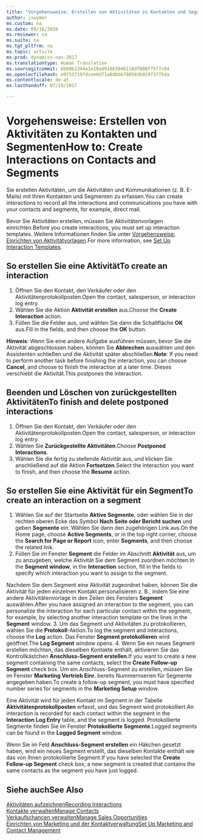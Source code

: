 ```yaml
---
title: "Vorgehensweise: Erstellen von Aktivitäten zu Kontakten und Segmenten"
author: jswymer
ms.custom: na
ms.date: 09/16/2016
ms.reviewer: na
ms.suite: na
ms.tgt_pltfrm: na
ms.topic: article
ms.prod: dynamics-nav-2017
ms.translationtype: Human Translation
ms.sourcegitcommit: 6b60b1344a1e18ad91863046110df880f75f7c04
ms.openlocfilehash: e9f537197dcee0d71a0dbb6708503b91973775da
ms.contentlocale: de-at
ms.lasthandoff: 07/19/2017

---
```

# <a name="how-to-create-interactions-on-contacts-and-segments"></a><span data-ttu-id="6a534-102">Vorgehensweise: Erstellen von Aktivitäten zu Kontakten und Segmenten</span><span class="sxs-lookup"><span data-stu-id="6a534-102">How to: Create Interactions on Contacts and Segments</span></span>
<span data-ttu-id="6a534-103">Sie erstellen Aktivitäten, um die Aktivitäten und Kommunikationen (z. B. E-Mails) mit Ihren Kontakten und Segmenten zu erfassen.</span><span class="sxs-lookup"><span data-stu-id="6a534-103">You can create interactions to record all the interactions and communications you have with your contacts and segments, for example, direct mail.</span></span>

<span data-ttu-id="6a534-104">Bevor Sie Aktivitäten erstellen, müssen Sie Aktivitätenvorlagen einrichten.</span><span class="sxs-lookup"><span data-stu-id="6a534-104">Before you create interactions, you must set up interaction templates.</span></span> <span data-ttu-id="6a534-105">Weitere Informationen finden Sie unter [Vorgehensweise: Einrichten von Aktivitätvorlagen](marketing-interactions.md#set-up-interaction-templates).</span><span class="sxs-lookup"><span data-stu-id="6a534-105">For more information, see  [Set Up Interaction Templates](marketing-interactions.md#set-up-interaction-templates).</span></span>

## <a name="to-create-an-interaction"></a><span data-ttu-id="6a534-106">So erstellen Sie eine Aktivität</span><span class="sxs-lookup"><span data-stu-id="6a534-106">To create an interaction</span></span>
1. <span data-ttu-id="6a534-107">Öffnen Sie den Kontakt, den Verkäufer oder den Aktivitätenprotokollposten.</span><span class="sxs-lookup"><span data-stu-id="6a534-107">Open the contact, salesperson, or interaction log entry.</span></span>
2. <span data-ttu-id="6a534-108">Wählen Sie die Aktion **Aktivität erstellen** aus.</span><span class="sxs-lookup"><span data-stu-id="6a534-108">Choose the **Create Interaction** action.</span></span>
3. <span data-ttu-id="6a534-109">Füllen Sie die Felder aus, und wählen Sie dann die Schaltfläche **OK** aus.</span><span class="sxs-lookup"><span data-stu-id="6a534-109">Fill in the fields, and then choose the **OK** button.</span></span>

<span data-ttu-id="6a534-110">**Hinweis**: Wenn Sie eine andere Aufgabe ausführen müssen, bevor Sie die Aktivität abgeschlossen haben, können Sie **Abbrechen** auswählen und den Assistenten schließen und die Aktivität später abschließen.</span><span class="sxs-lookup"><span data-stu-id="6a534-110">**Note**: If you need to perform another task before finishing the interaction, you can choose **Cancel**, and choose to finish the interaction at a later time.</span></span> <span data-ttu-id="6a534-111">Dieses verschiebt die Aktivität.</span><span class="sxs-lookup"><span data-stu-id="6a534-111">This postpones the interaction.</span></span>

## <a name="to-finish-and-delete-postponed-interactions"></a><span data-ttu-id="6a534-112">Beenden und Löschen von zurückgestellten Aktivitäten</span><span class="sxs-lookup"><span data-stu-id="6a534-112">To finish and delete postponed interactions</span></span>
1. <span data-ttu-id="6a534-113">Öffnen Sie den Kontakt, den Verkäufer oder den Aktivitätenprotokollposten.</span><span class="sxs-lookup"><span data-stu-id="6a534-113">Open the contact, salesperson, or interaction log entry.</span></span>
2. <span data-ttu-id="6a534-114">Wählen Sie **Zurückgestellte Aktivitäten**.</span><span class="sxs-lookup"><span data-stu-id="6a534-114">Choose **Postponed Interactions**.</span></span>
3. <span data-ttu-id="6a534-115">Wählen Sie die fertig zu stellende Aktivität aus, und klicken Sie anschließend auf die Aktion **Fortsetzen**.</span><span class="sxs-lookup"><span data-stu-id="6a534-115">Select the interaction you want to finish, and then choose the **Resume** action.</span></span>

## <a name="to-create-an-interaction-on-a-segment"></a><span data-ttu-id="6a534-116">So erstellen Sie eine Aktivität für ein Segment</span><span class="sxs-lookup"><span data-stu-id="6a534-116">To create an interaction on a segment</span></span>
1. <span data-ttu-id="6a534-117">Wählen Sie auf der Startseite **Aktive Segmente**, oder wählen Sie in der rechten oberen Ecke das Symbol **Nach Seite oder Bericht suchen** und geben **Segmente** ein. Wählen Sie dann den zugehörigen Link aus.</span><span class="sxs-lookup"><span data-stu-id="6a534-117">On the Home page, choose **Active Segments**, or in the top right corner, choose the **Search for Page or Report** icon, enter **Segments**, and then choose the related link.</span></span>
2. <span data-ttu-id="6a534-118">Füllen Sie im Fenster **Segment** die Felder im Abschnitt **Aktivität** aus, um zu anzugeben, welche Aktivität Sie dem Segment zuordnen möchten.</span><span class="sxs-lookup"><span data-stu-id="6a534-118">In the **Segment window**, in the **Interaction** section, fill in the fields to specify which interaction you want to assign to the segment.</span></span>

  <span data-ttu-id="6a534-119">Nachdem Sie dem Segment eine Aktivität zugeordnet haben, können Sie die Aktivität für jeden einzelnen Kontakt personalisieren z. B., indem Sie eine andere Aktivitätenvorlage in den Zeilen des Fensters **Segment** auswählen.</span><span class="sxs-lookup"><span data-stu-id="6a534-119">After you have assigned an interaction to the segment, you can personalize the interaction for each particular contact within the segment, for example, by selecting another interaction template on the lines in the **Segment** window.</span></span>
3. <span data-ttu-id="6a534-120">Um das Segment und Aktivitäten zu protokollieren, wählen Sie die **Protokoll**-Aktion.</span><span class="sxs-lookup"><span data-stu-id="6a534-120">To log the segment and interactions, choose the **Log** action.</span></span> <span data-ttu-id="6a534-121">Das Fenster **Segment protokollieren** wird geöffnet.</span><span class="sxs-lookup"><span data-stu-id="6a534-121">The **Log Segment** window opens.</span></span>
4. <span data-ttu-id="6a534-122">Wenn Sie ein neues Segment erstellen möchten, das dieselben Kontakte enthält, aktivieren Sie das Kontrollkästchen **Anschluss-Segment erstellen**.</span><span class="sxs-lookup"><span data-stu-id="6a534-122">If you want to create a new segment containing the same contacts, select the **Create Follow-up Segment** check box.</span></span> <span data-ttu-id="6a534-123">Um ein Anschluss-Segment zu erstellen, müssen Sie im Fenster **Marketing Vertrieb Einr.** bereits Nummernserien für Segmente angegeben haben.</span><span class="sxs-lookup"><span data-stu-id="6a534-123">To create a follow-up segment, you must have specified number series for segments in the **Marketing Setup** window.</span></span>

<span data-ttu-id="6a534-124">Eine Aktivität wird für jeden Kontakt im Segment in der Tabelle **Aktivitätenprotokollposten** erfasst, und das Segment wird protokolliert.</span><span class="sxs-lookup"><span data-stu-id="6a534-124">An interaction is recorded for each contact within the segment in the **Interaction Log Entry** table, and the segment is logged.</span></span> <span data-ttu-id="6a534-125">Protokollierte Segmente finden Sie im Fenster **Protokollierte Segmente**.</span><span class="sxs-lookup"><span data-stu-id="6a534-125">Logged segments can be found in the **Logged Segment** window.</span></span>

<span data-ttu-id="6a534-126">Wenn Sie im Feld **Anschluss-Segment erstellen** ein Häkchen gesetzt haben, wird ein neues Segment erstellt, das dieselben Kontakte enthält wie das von Ihnen protokollierte Segment.</span><span class="sxs-lookup"><span data-stu-id="6a534-126">If you have selected the **Create Follow-up Segment** check box, a new segment is created that contains the same contacts as the segment you have just logged.</span></span>

## <a name="see-also"></a><span data-ttu-id="6a534-127">Siehe auch</span><span class="sxs-lookup"><span data-stu-id="6a534-127">See Also</span></span>
[<span data-ttu-id="6a534-128">Aktivitäten aufzeichnen</span><span class="sxs-lookup"><span data-stu-id="6a534-128">Recording Interactions</span></span>](marketing-interactions.md)  
[<span data-ttu-id="6a534-129">Kontakte verwalten</span><span class="sxs-lookup"><span data-stu-id="6a534-129">Manage Contacts</span></span>](marketing-contacts.md)  
[<span data-ttu-id="6a534-130">Verkaufschancen verwalten</span><span class="sxs-lookup"><span data-stu-id="6a534-130">Manage Sales Opportunities</span></span>](marketing-manage-sales-opportunities.md)  
[<span data-ttu-id="6a534-131">Einrichten von Marketing und der Kontaktverwaltung</span><span class="sxs-lookup"><span data-stu-id="6a534-131">Set Up Marketing and Contact Management</span></span>](marketing-setup-marketing.md)

